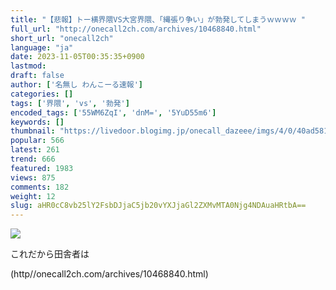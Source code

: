 ```yaml
---
title: "【悲報】トー横界隈VS大宮界隈、「縄張り争い」が勃発してしまうｗｗｗｗ "
full_url: "http://onecall2ch.com/archives/10468840.html"
short_url: "onecall2ch"
language: "ja"
date: 2023-11-05T00:35:35+0900
lastmod: 
draft: false
author: ['名無し わんこーる速報']
categories: []
tags: ['界隈', 'vs', '勃発']
encoded_tags: ['55WM6ZqI', 'dnM=', '5YuD55m6']
keywords: []
thumbnail: "https://livedoor.blogimg.jp/onecall_dazeee/imgs/4/0/40ad5812-s.jpg"
popular: 566
latest: 261
trend: 666
featured: 1983
views: 875
comments: 182
weight: 12
slug: aHR0cC8vb25lY2FsbDJjaC5jb20vYXJjaGl2ZXMvMTA0Njg4NDAuaHRtbA==
---
```


![](https://livedoor.blogimg.jp/onecall_dazeee/imgs/4/0/40ad5812-s.jpg)

<div><p name='Text'><p>これだから田舎者は </p></p></div>

(http//onecall2ch.com/archives/10468840.html)
